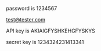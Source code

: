 password is 1234567

test@tester.com

API key is AKIAIGFYSHKEHGFYSKYS

secret key is 1234324231413341
